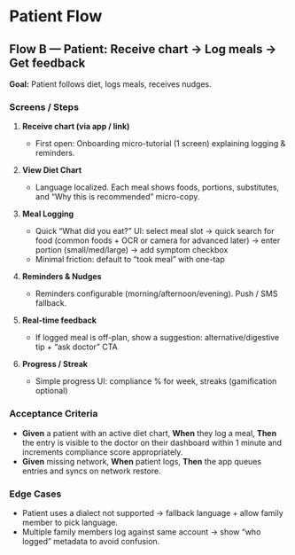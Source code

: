 # Patient Flow

## Flow B — Patient: Receive chart → Log meals → Get feedback

**Goal:** Patient follows diet, logs meals, receives nudges.

### Screens / Steps

1.  **Receive chart (via app / link)**
    *   First open: Onboarding micro-tutorial (1 screen) explaining logging & reminders.

2.  **View Diet Chart**
    *   Language localized. Each meal shows foods, portions, substitutes, and “Why this is recommended” micro-copy.

3.  **Meal Logging**
    *   Quick “What did you eat?” UI: select meal slot → quick search for food (common foods + OCR or camera for advanced later) → enter portion (small/med/large) → add symptom checkbox
    *   Minimal friction: default to “took meal” with one-tap

4.  **Reminders & Nudges**
    *   Reminders configurable (morning/afternoon/evening). Push / SMS fallback.

5.  **Real-time feedback**
    *   If logged meal is off-plan, show a suggestion: alternative/digestive tip + “ask doctor” CTA

6.  **Progress / Streak**
    *   Simple progress UI: compliance % for week, streaks (gamification optional)

### Acceptance Criteria

*   **Given** a patient with an active diet chart, **When** they log a meal, **Then** the entry is visible to the doctor on their dashboard within 1 minute and increments compliance score appropriately.
*   **Given** missing network, **When** patient logs, **Then** the app queues entries and syncs on network restore.

### Edge Cases

*   Patient uses a dialect not supported → fallback language + allow family member to pick language.
*   Multiple family members log against same account → show “who logged” metadata to avoid confusion.
